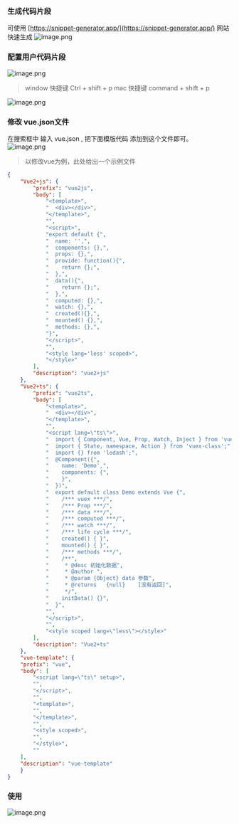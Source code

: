 ### 生成代码片段
可使用 [https://snippet-generator.app/](https://snippet-generator.app/) 网站快速生成
![image.png](https://cdn.fpic.top/docs/0/2024/png/20240910133355686.png)
### 配置用户代码片段
![image.png](https://cdn.fpic.top/docs/0/2024/png/20240910141032763.png)
> window 快捷键  Ctrl + shift + p
> mac 快捷键 command + shift + p

![image.png](https://cdn.fpic.top/docs/0/2024/png/20240910133403745.png)
### 修改 vue.json文件
在搜索框中 输入 vue.json ,  把下面模版代码 添加到这个文件即可。
![image.png](https://cdn.fpic.top/docs/0/2024/png/20240910141034476.png)
> 以修改vue为例，此处给出一个示例文件

```json
{
	"Vue2+js": {
		"prefix": "vue2js",
		"body": [
			"<template>",
			"  <div></div>",
			"</template>",
			"",
			"<script>",
			"export default {",
			"  name: '',",
			"  components: {},",
			"  props: {},",
			"  provide: function(){",
			"    return {};",
			"  },",
			"  data(){",
			"    return {};",
			"  },",
			"  computed: {},",
			"  watch: {},",
			"  created(){},",
			"  mounted() {},",
			"  methods: {},",
			"}",
			"</script>",
			"",
			"<style lang='less' scoped>",
			"</style>"
		],
		"description": "vue2+js"
	},
	"Vue2+ts": {
		"prefix": "vue2ts",
		"body": [
			"<template>",
			"  <div></div>",
			"</template>",
			"",
			"<script lang=\"ts\">",
			"  import { Component, Vue, Prop, Watch, Inject } from 'vue-property-decorator';",
			"  import { State, namespace, Action } from 'vuex-class';",
			"  import {} from 'lodash';",
			"  @Component({",
			"    name: 'Demo',",
			"    components: {",
			"    }",
			"  })",
			"  export default class Demo extends Vue {",
			"    /*** vuex ***/",
			"    /*** Prop ***/",
			"    /*** data ***/",
			"    /*** computed ***/",
			"    /*** watch ***/",
			"    /*** life cycle ***/",
			"    created() { }",
			"    mounted() { }",
			"    /*** methods ***/",
			"    /**",
			"     * @desc 初始化数据",
			"     * @author ",
			"     * @param {Object} data 参数",
			"     * @returns   {null}    [没有返回]",
			"     */",
			"    initData() {}",
			"  }",
			"",
			"</script>",
			"",
			"<style scoped lang=\"less\"></style>"
		],
		"description": "Vue2+ts"
	},
	"vue-template": {
	"prefix": "vue",
	"body": [
		"<script lang=\"ts\" setup>",
		"",
		"</script>",
		"",
		"<template>",
		"",
		"</template>",
		"",
		"<style scoped>",
		"",
		"</style>",
		""
	],
	"description": "vue-template"
	}
}

```
### 使用
![image.png](https://cdn.fpic.top/docs/0/2024/png/20240910133410834.png)


